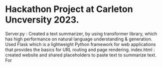 # Hackathon Project at Carleton Uncversity 2023.
Server.py : Created a text summarizer, by using transformer library, which has high performance on natural language understanding & generation. 
            Used Flask which is a lightweight Python framework for web applications that provides the basics for URL routing and page rendering.
index.html : created website and shared placeholders to paste text to summarize text.
For 
